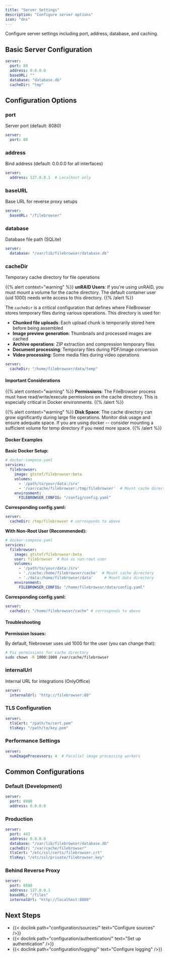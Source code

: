 ```yaml
---
title: "Server Settings"
description: "Configure server options"
icon: "dns"
---
```


Configure server settings including port, address, database, and caching.

## Basic Server Configuration

```yaml
server:
  port: 80
  address: 0.0.0.0
  baseURL: ""
  database: "database.db"
  cacheDir: "tmp"
```

## Configuration Options

### port
Server port (default: 8080)

```yaml
server:
  port: 80
```

### address
Bind address (default: 0.0.0.0 for all interfaces)

```yaml
server:
  address: 127.0.0.1  # Localhost only
```

### baseURL
Base URL for reverse proxy setups

```yaml
server:
  baseURL: "/filebrowser"
```

### database
Database file path (SQLite)

```yaml
server:
  database: "/var/lib/filebrowser/database.db"
```

### cacheDir
Temporary cache directory for file operations

{{% alert context="warning" %}}
**unRAID Users**: If you're using unRAID, you must mount a volume for the cache directory. The default container user (uid 1000) needs write access to this directory.
{{% /alert %}}

The `cacheDir` is a critical configuration that defines where FileBrowser stores temporary files during various operations. This directory is used for:

- **Chunked file uploads**: Each upload chunk is temporarily stored here before being assembled
- **Image preview generation**: Thumbnails and processed images are cached
- **Archive operations**: ZIP extraction and compression temporary files
- **Document processing**: Temporary files during PDF/image conversion
- **Video processing**: Some media files during video operations

```yaml
server:
  cacheDir: "/home/filebrowser/data/temp"
```

#### Important Considerations

{{% alert context="warning" %}}
**Permissions**: The FileBrowser process must have read/write/execute permissions on the cache directory. This is especially critical in Docker environments.
{{% /alert %}}

{{% alert context="warning" %}}
**Disk Space**: The cache directory can grow significantly during large file operations. Monitor disk usage and ensure adequate space. If you are using docker -- consider mounting a sufficient volume for temp directory if you need more space.
{{% /alert %}}

#### Docker Examples

**Basic Docker Setup:**
```yaml
# docker-compose.yaml
services:
  filebrowser:
    image: gtstef/filebrowser:beta
    volumes:
      - '/path/to/your/data:/srv'
      - '/var/cache/filebrowser:/tmp/filebrowser'  # Mount cache directory
    environment:
      FILEBROWSER_CONFIG: "/config/config.yaml"
```

**Corresponding config.yaml:**

```yaml
server:
  cacheDir: /tmp/filebrowser # corrosponds to above
```

**With Non-Root User (Recommended):**
```yaml
# docker-compose.yaml
services:
  filebrowser:
    image: gtstef/filebrowser:beta
    user: filebrowser  # Run as non-root user
    volumes:
      - '/path/to/your/data:/srv'
      - './cache:/home/filebrowser/cache'  # Mount cache directory
      - './data:/home/filebrowser/data'     # Mount data directory
    environment:
      FILEBROWSER_CONFIG: "/home/filebrowser/data/config.yaml"
```

**Corresponding config.yaml:**
```yaml
server:
  cacheDir: "/home/filebrowser/cache" # corrosponds to above
```

#### Troubleshooting

**Permission Issues:**

By default, filebrowser uses uid 1000 for the user (you can change that):
```bash
# Fix permissions for cache directory
sudo chown -R 1000:1000 /var/cache/filebrowser
```

### internalUrl
Internal URL for integrations (OnlyOffice)

```yaml
server:
  internalUrl: "http://filebrowser:80"
```

### TLS Configuration

```yaml
server:
  tlsCert: "/path/to/cert.pem"
  tlsKey: "/path/to/key.pem"
```

### Performance Settings

```yaml
server:
  numImageProcessors: 4  # Parallel image processing workers
```

## Common Configurations

### Default (Development)

```yaml
server:
  port: 8080
  address: 0.0.0.0
```

### Production

```yaml
server:
  port: 443
  address: 0.0.0.0
  database: "/var/lib/filebrowser/database.db"
  cacheDir: "/var/cache/filebrowser"
  tlsCert: "/etc/ssl/certs/filebrowser.crt"
  tlsKey: "/etc/ssl/private/filebrowser.key"
```

### Behind Reverse Proxy

```yaml
server:
  port: 8080
  address: 127.0.0.1
  baseURL: "/files"
  internalUrl: "http://localhost:8080"
```

## Next Steps

- {{< doclink path="configuration/sources/" text="Configure sources" />}}
- {{< doclink path="configuration/authentication/" text="Set up authentication" />}}
- {{< doclink path="configuration/logging/" text="Configure logging" />}}

